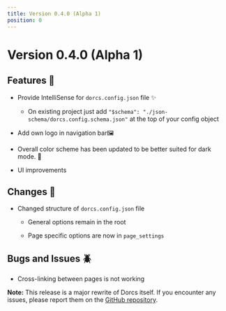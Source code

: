 ```yaml
---
title: Version 0.4.0 (Alpha 1)
position: 0 
---
```


# Version 0.4.0 (Alpha 1)

## Features 🚀
- Provide IntelliSense for `dorcs.config.json` file ✨
 
  - On existing project just add `"$schema": "./json-schema/dorcs.config.schema.json"` at the top of your config object

- Add own logo in navigation bar🖼️

- Overall color scheme has been updated to be better suited for dark mode. 🎨

- UI improvements

## Changes 🔄
- Changed structure of `dorcs.config.json` file

  - General options remain in the root
  
  - Page specific options are now in `page_settings`

## Bugs and Issues 🪲
- Cross-linking between pages is not working 


**Note:** This release is a major rewrite of Dorcs itself. If you encounter any issues, please report them on the [GitHub repository](https://github.com/padi2312/dorcs/issues).

